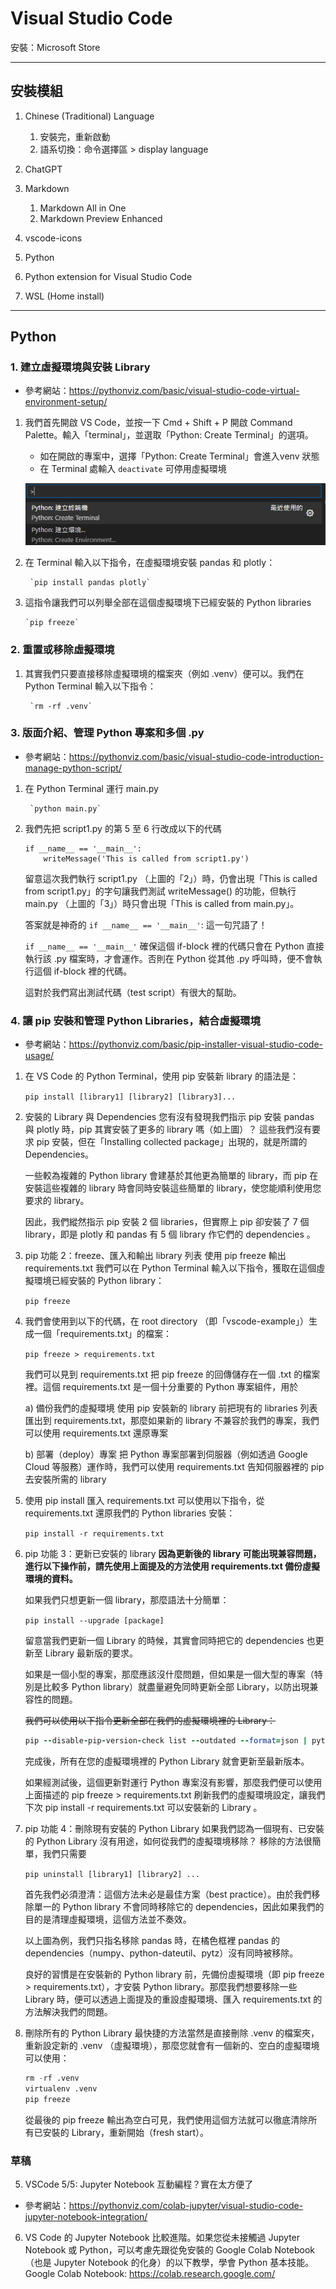 # Visual Studio Code

安裝：Microsoft Store

---

## 安裝模組

1. Chinese (Traditional) Language
   1) 安裝完，重新啟動
   2) 語系切換：命令選擇區 > display language

2. ChatGPT
3. Markdown
   1) Markdown All in One
   2) Markdown Preview Enhanced
4. vscode-icons
5. Python
6. Python extension for Visual Studio Code
7. WSL (Home install)

---

## Python

### 1. 建立虛擬環境與安裝 Library

- 參考網站：<https://pythonviz.com/basic/visual-studio-code-virtual-environment-setup/>

1. 我們首先開啟 VS Code，並按一下 Cmd + Shift + P 開啟 Command Palette。輸入「terminal」，並選取「Python: Create Terminal」的選項。
   - 如在開啟的專案中，選擇「Python: Create Terminal」會進入venv 狀態
   - 在 Terminal 處輸入 `deactivate` 可停用虛擬環境

    ![Alt text](./images/image.png)

2. 在 Terminal 輸入以下指令，在虛擬環境安裝 pandas 和  plotly：
        
        `pip install pandas plotly`

3. 這指令讓我們可以列舉全部在這個虛擬環境下已經安裝的 Python libraries
       
       `pip freeze`

### 2. 重置或移除虛擬環境

1. 其實我們只要直接移除虛擬環境的檔案夾（例如 .venv）便可以。我們在 Python Terminal 輸入以下指令：
        
        `rm -rf .venv`

### 3. 版面介紹、管理 Python 專案和多個 .py

- 參考網站：<https://pythonviz.com/basic/visual-studio-code-introduction-manage-python-script/>

1. 在 Python Terminal 運行 main.py
        
        `python main.py`

2. 我們先把 script1.py 的第 5 至 6 行改成以下的代碼

    ```ruby{.line-numbers}
    if __name__ == '__main__':
        writeMessage('This is called from script1.py')
    ```

    留意這次我們執行 script1.py （上圖的「2」）時，仍會出現「This is called from script1.py」的字句讓我們測試 writeMessage() 的功能，但執行 main.py （上圖的「3」）時只會出現「This is called from main.py」。

    答案就是神奇的 `if __name__ == '__main__'`: 這一句咒語了！

    `if __name__ == '__main__'` 確保這個 if-block 裡的代碼只會在 Python 直接執行該 .py 檔案時，才會運作。否則在 Python 從其他 .py 呼叫時，便不會執行這個 if-block 裡的代碼。

    這對於我們寫出測試代碼（test script）有很大的幫助。

### 4. 讓 pip 安裝和管理 Python Libraries，結合虛擬環境

- 參考網站：<https://pythonviz.com/basic/pip-installer-visual-studio-code-usage/>

1. 在 VS Code 的 Python Terminal，使用 pip 安裝新 library 的語法是：
    
    `pip install [library1] [library2] [library3]...`

2. 安裝的 Library 與 Dependencies
    您有沒有發現我們指示 pip 安裝 pandas 與 plotly 時，pip 其實安裝了更多的 library 嗎（如上圖）？
    這些我們沒有要求 pip 安裝，但在「Installing collected package」出現的，就是所謂的 Dependencies。

    一些較為複雜的 Python library 會建基於其他更為簡單的 library，而 pip 在安裝這些複雜的 library 時會同時安裝這些簡單的 library，使您能順利使用您要求的 library。

    因此，我們縱然指示 pip 安裝 2 個 libraries，但實際上 pip 卻安裝了 7 個 library，即是 plotly 和 pandas 有 5 個 library 作它們的 dependencies 。

3. pip 功能 2：freeze、匯入和輸出 library 列表
    使用 pip freeze 輸出 requirements.txt
    我們可以在 Python Terminal 輸入以下指令，獲取在這個虛擬環境已經安裝的 Python library：
     
     `pip freeze`

4. 我們會使用到以下的代碼，在 root directory （即「vscode-example」）生成一個「requirements.txt」的檔案：
     
     `pip freeze > requirements.txt`

    我們可以見到 requirements.txt 把 pip freeze 的回傳儲存在一個 .txt 的檔案裡。這個 requirements.txt 是一個十分重要的 Python 專案組件，用於

    a) 備份我們的虛擬環境
        使用 pip 安裝新的 library 前把現有的 libraries 列表匯出到 requirements.txt，那麼如果新的 library 不兼容於我們的專案，我們可以使用 requirements.txt 還原專案

    b) 部署（deploy）專案
        把 Python 專案部署到伺服器（例如透過 Google Cloud 等服務）運作時，我們可以使用 requirements.txt 告知伺服器裡的 pip 去安裝所需的 library

5. 使用 pip install 匯入 requirements.txt
    可以使用以下指令，從 requirements.txt 還原我們的 Python libraries 安裝：
     
     `pip install -r requirements.txt`

6. pip 功能 3：更新已安裝的 library
    **因為更新後的 library 可能出現兼容問題，進行以下操作前，請先使用上面提及的方法使用 requirements.txt 備份虛擬環境的資料。**

    如果我們只想更新一個 library，那麼語法十分簡單：
    
    `pip install --upgrade [package]`

    留意當我們更新一個 Library 的時候，其實會同時把它的 dependencies 也更新至 Library 最新版的要求。

    如果是一個小型的專案，那麼應該沒什麼問題，但如果是一個大型的專案（特別是比較多 Python library）就盡量避免同時更新全部 Library，以防出現兼容性的問題。

    ~~我們可以使用以下指令更新全部在我們的虛擬環境裡的 Library：~~

    ```ruby
    pip --disable-pip-version-check list --outdated --format=json | python -c "import json, sys; print('\n'.join([x['name'] for x in json.load(sys.stdin)]))"| xargs -n1 pip install -U
    ```

    完成後，所有在您的虛擬環境裡的 Python Library 就會更新至最新版本。

    如果經測試後，這個更新對運行 Python 專案沒有影響，那麼我們便可以使用上面描述的 pip freeze > requirements.txt 刷新我們的虛擬環境設定，讓我們下次 pip install -r requirements.txt 可以安裝新的 Library 。

7. pip 功能 4：刪除現有安裝的 Python Library
    如果我們認為一個現有、已安裝的 Python Library 沒有用途，如何從我們的虛擬環境移除？
    移除的方法很簡單，我們只需要
    
    `pip uninstall [library1] [library2] ...`

    首先我們必須澄清：這個方法未必是最佳方案（best practice）。由於我們移除單一的 Python library 不會同時移除它的 dependencies，因此如果我們的目的是清理虛擬環境，這個方法並不奏效。

    以上圖為例，我們只指名移除 pandas 時，在橘色框裡 pandas 的 dependencies（numpy、python-dateutil、pytz）沒有同時被移除。

    良好的習慣是在安裝新的 Python library 前，先備份虛擬環境（即 pip freeze > requirements.txt），才安裝 Python library。那麼我們想要移除一些 Library 時，便可以透過上面提及的重設虛擬環境、匯入 requirements.txt 的方法解決我們的問題。

8. 刪除所有的 Python Library
    最快捷的方法當然是直接刪除 .venv 的檔案夾，重新設定新的 .venv （虛擬環境），那麼您就會有一個新的、空白的虛擬環境可以使用：

    ```r {.line-numbers}
    rm -rf .venv
    virtualenv .venv
    pip freeze
    ```

    從最後的 pip freeze 輸出為空白可見，我們使用這個方法就可以徹底清除所有已安裝的 Library，重新開始（fresh start）。

### 草稿
5. VSCode 5/5: Jupyter Notebook 互動編程？實在太方便了

- 參考網站：<https://pythonviz.com/colab-jupyter/visual-studio-code-jupyter-notebook-integration/>

6. VS Code 的 Jupyter Notebook 比較進階。如果您從未接觸過 Jupyter Notebook 或 Python，可以考慮先跟從免安裝的 Google Colab Notebook（也是 Jupyter Notebook 的化身）的以下教學，學會 Python 基本技能。
        Google Colab Notebook: <https://colab.research.google.com/>
